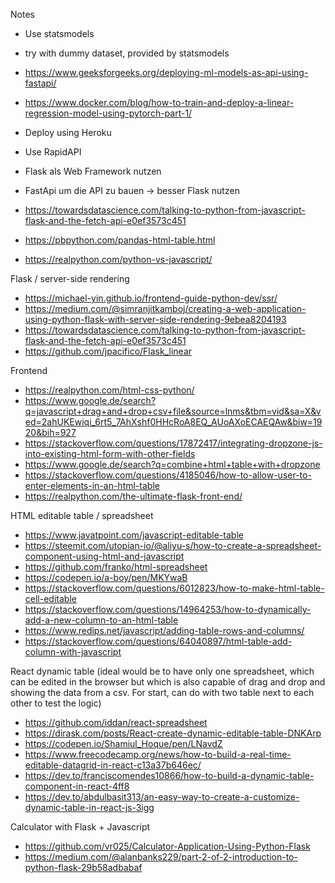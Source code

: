 Notes

- Use statsmodels
- try with dummy dataset, provided by statsmodels

- https://www.geeksforgeeks.org/deploying-ml-models-as-api-using-fastapi/
- https://www.docker.com/blog/how-to-train-and-deploy-a-linear-regression-model-using-pytorch-part-1/ 


- Deploy using Heroku
- Use RapidAPI
- Flask als Web Framework nutzen
- FastApi um die API zu bauen -> besser Flask nutzen

- https://towardsdatascience.com/talking-to-python-from-javascript-flask-and-the-fetch-api-e0ef3573c451
- https://pbpython.com/pandas-html-table.html
- https://realpython.com/python-vs-javascript/

Flask / server-side rendering
- https://michael-yin.github.io/frontend-guide-python-dev/ssr/
- https://medium.com/@simranjitkamboj/creating-a-web-application-using-python-flask-with-server-side-rendering-9ebea8204193
- https://towardsdatascience.com/talking-to-python-from-javascript-flask-and-the-fetch-api-e0ef3573c451
- https://github.com/jpacifico/Flask_linear 

Frontend
- https://realpython.com/html-css-python/
- https://www.google.de/search?q=javascript+drag+and+drop+csv+file&source=lnms&tbm=vid&sa=X&ved=2ahUKEwiqi_6rt5_7AhXshf0HHcRoA8EQ_AUoAXoECAEQAw&biw=1920&bih=927
- https://stackoverflow.com/questions/17872417/integrating-dropzone-js-into-existing-html-form-with-other-fields
- https://www.google.de/search?q=combine+html+table+with+dropzone
- https://stackoverflow.com/questions/4185046/how-to-allow-user-to-enter-elements-in-an-html-table
- https://realpython.com/the-ultimate-flask-front-end/

HTML editable table / spreadsheet
- https://www.javatpoint.com/javascript-editable-table
- https://steemit.com/utopian-io/@aliyu-s/how-to-create-a-spreadsheet-component-using-html-and-javascript 
- https://github.com/franko/html-spreadsheet
- https://codepen.io/a-boy/pen/MKYwaB
- https://stackoverflow.com/questions/6012823/how-to-make-html-table-cell-editable
- https://stackoverflow.com/questions/14964253/how-to-dynamically-add-a-new-column-to-an-html-table
- https://www.redips.net/javascript/adding-table-rows-and-columns/
- https://stackoverflow.com/questions/64040897/html-table-add-column-with-javascript

React dynamic table (ideal would be to have only one spreadsheet, which can be edited in the browser but which is also capable of drag and drop and showing the data from a csv. For start, can do with two table next to each other to test the logic)
- https://github.com/iddan/react-spreadsheet
- https://dirask.com/posts/React-create-dynamic-editable-table-DNKArp
- https://codepen.io/Shamiul_Hoque/pen/LNavdZ
- https://www.freecodecamp.org/news/how-to-build-a-real-time-editable-datagrid-in-react-c13a37b646ec/
- https://dev.to/franciscomendes10866/how-to-build-a-dynamic-table-component-in-react-4ff8
- https://dev.to/abdulbasit313/an-easy-way-to-create-a-customize-dynamic-table-in-react-js-3igg 

Calculator with Flask + Javascript
- https://github.com/vr025/Calculator-Application-Using-Python-Flask
- https://medium.com/@alanbanks229/part-2-of-2-introduction-to-python-flask-29b58adbabaf
